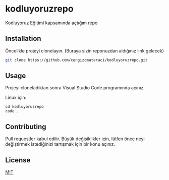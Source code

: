 # kodluyoruzrepo
Kodluyoruz Eğitimi kapsamında açtığım repo

## Installation

Öncelikle projeyi clonelayın. (Buraya sizin reponuzdan aldığınız link gelecek)

```bash
git clone https://github.com/cengizcmataraci/kodluyoruzrepo.git
```

## Usage

Projeyi cloneladıktan sonra Visual Studio Code programında açınız.

Linux için:
```linux
cd kodluyoruzrepo
code .
```

## Contributing
Pull requestler kabul edilir. Büyük değişiklikler için, lütfen önce neyi değiştirmek istediğinizi tartışmak için bir konu açınız.


## License
[MIT](https://choosealicense.com/licenses/mit/)